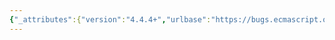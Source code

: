 ```yaml
---
{"_attributes":{"version":"4.4.4+","urlbase":"https://bugs.ecmascript.org/","maintainer":"dherman@mozilla.com"},"bug":{"bug_id":3099,"creation_ts":"2014-08-04 10:42:00 -0700","short_desc":"11.6.2.2 Future Reserved words: static still listed","delta_ts":"2014-08-25 08:29:32 -0700","product":"Draft for 6th Edition","component":"technical issue","version":"Rev 26: July 18, 2014 Draft","rep_platform":"All","op_sys":"All","bug_status":"RESOLVED","resolution":"FIXED","priority":"Normal","bug_severity":"enhancement","everconfirmed":true,"reporter":{"uid":"waldron.rick","name":"Rick Waldron"},"assigned_to":{"uid":"allen","name":"Allen Wirfs-Brock"},"long_desc":[{"commentid":9657,"comment_count":0,"who":{"uid":"waldron.rick","name":"Rick Waldron"},"bug_when":"2014-08-04 10:42:59 -0700","thetext":"I think this just needs to be removed from the FutureReservedWords list"},{"commentid":9684,"comment_count":1,"who":{"uid":"allen","name":"Allen Wirfs-Brock"},"bug_when":"2014-08-06 13:26:03 -0700","thetext":"fixed in rev27 editor's draft"},{"commentid":9976,"comment_count":2,"who":{"uid":"allen","name":"Allen Wirfs-Brock"},"bug_when":"2014-08-25 08:29:32 -0700","thetext":"fixed in rev27 draft"}]}}
---
```

